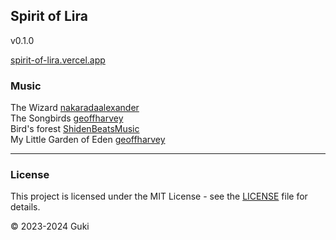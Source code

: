 ## Spirit of Lira
v0.1.0

[spirit-of-lira.vercel.app](https://spirit-of-lira.vercel.app/)

### Music

The Wizard [nakaradaalexander](https://pixabay.com/users/nakaradaalexander-7260388/)<br>
The Songbirds [geoffharvey](https://pixabay.com/users/geoffharvey-9096471/)<br>
Bird's forest [ShidenBeatsMusic](https://pixabay.com/users/shidenbeatsmusic-25676252/)<br>
My Little Garden of Eden [geoffharvey](https://pixabay.com/users/geoffharvey-9096471/)<br>

---

### License

This project is licensed under the MIT License - see the [LICENSE](LICENSE) file for details.

© 2023-2024 Guki
